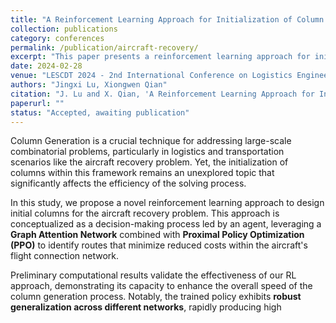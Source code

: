 ```yaml
---
title: "A Reinforcement Learning Approach for Initialization of Column Generation with Application to Aircraft Recovery Problem"
collection: publications
category: conferences
permalink: /publication/aircraft-recovery/
excerpt: "This paper presents a reinforcement learning approach for initializing columns in column generation, improving efficiency in aircraft recovery."
date: 2024-02-28
venue: "LESCDT 2024 - 2nd International Conference on Logistics Engineering, Supply Chain and Digital Transformation"
authors: "Jingxi Lu, Xiongwen Qian"
citation: "J. Lu and X. Qian, 'A Reinforcement Learning Approach for Initialization of Column Generation with Application to Aircraft Recovery Problem,' in LESCDT 2024."
paperurl: ""
status: "Accepted, awaiting publication"
---
```


Column Generation is a crucial technique for addressing large-scale combinatorial problems, particularly in logistics and transportation scenarios like the aircraft recovery problem. Yet, the initialization of columns within this framework remains an unexplored topic that significantly affects the efficiency of the solving process. 

In this study, we propose a novel reinforcement learning approach to design initial columns for the aircraft recovery problem. This approach is conceptualized as a decision-making process led by an agent, leveraging a **Graph Attention Network** combined with **Proximal Policy Optimization (PPO)** to identify routes that minimize reduced costs within the aircraft's flight connection network. 

Preliminary computational results validate the effectiveness of our RL approach, demonstrating its capacity to enhance the overall speed of the column generation process. Notably, the trained policy exhibits **robust generalization across different networks**, rapidly producing high
